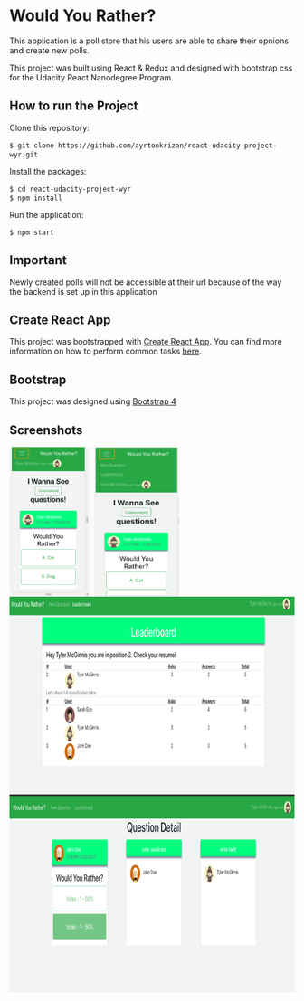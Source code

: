 # Would You Rather?

This application is a poll store that his users are able to share their opnions and create new polls.

This project was built using React & Redux and designed with bootstrap css for the Udacity React Nanodegree Program.


## How to run the Project

Clone this repository:
```
$ git clone https://github.com/ayrtonkrizan/react-udacity-project-wyr.git
``` 
Install the packages:
```
$ cd react-udacity-project-wyr
$ npm install
```
Run the application:
```
$ npm start
```

## Important
Newly created polls will not be accessible at their url because of the way the backend is set up in this application

## Create React App

This project was bootstrapped with [Create React App](https://github.com/facebookincubator/create-react-app). You can find more information on how to perform common tasks [here](https://github.com/facebookincubator/create-react-app/blob/master/packages/react-scripts/template/README.md).

## Bootstrap
This project was designed using [Bootstrap 4](https://getbootstrap.com/)

## Screenshots

<img align="left" width="150" height="265" src="/screenshots/dashboard_mobile.png">
<img align="left" width="150" height="265" src="/screenshots/dashboard_mobile2.png">
<img align="left" width="750" height="350" src="/screenshots/leaderboard_web.png">
<img align="left" width="600" height="350" src="/screenshots/question_detail_web.png">
